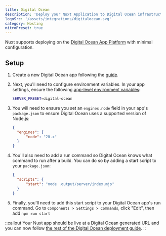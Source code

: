 ```yaml
---
title: Digital Ocean
description: 'Deploy your Nuxt Application to Digital Ocean infrastructure.'
logoSrc: '/assets/integrations/digitalocean.svg'
category: Hosting
nitroPreset: true
---
```


Nuxt supports deploying on the [Digital Ocean App Platform](https://docs.digitalocean.com/products/app-platform/) with minimal configuration.

## Setup

1. Create a new Digital Ocean app following the [guide](https://docs.digitalocean.com/products/app-platform/how-to/create-apps/).

2. Next, you'll need to configure environment variables. In your app settings, ensure the following [app-level environment variables](https://docs.digitalocean.com/products/app-platform/how-to/use-environment-variables/):

    ```bash
    SERVER_PRESET=digital-ocean
    ```

3. You will need to ensure you set an `engines.node` field in your app's `package.json` to ensure Digital Ocean uses a supported version of Node.js:

    ```json [package.json]
    {
      "engines": {
          "node": "20.x"
      }
    }
    ```

4. You'll also need to add a run command so Digital Ocean knows what command to run after a build. You can do so by adding a start script to your `package.json`:

    ```json [package.json]
    {
      "scripts": {
          "start": "node .output/server/index.mjs"
      }
    }
    ```

5. Finally, you'll need to add this start script to your Digital Ocean app's run command. Go to `Components > Settings > Commands`, click "Edit", then add `npm run start`

::callout
Your Nuxt app should be live at a Digital Ocean generated URL and you can now follow [the rest of the Digital Ocean deployment guide](https://docs.digitalocean.com/products/app-platform/how-to/manage-deployments/).
::
